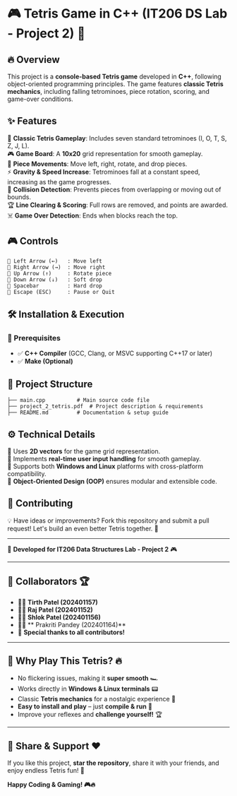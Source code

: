 # 🎮 Tetris Game in C++ (IT206 DS Lab - Project 2) 🚀

## 🔥 Overview

This project is a **console-based Tetris game** developed in **C++**, following object-oriented programming principles. The game features **classic Tetris mechanics**, including falling tetrominoes, piece rotation, scoring, and game-over conditions.

## ✨ Features

🎯 **Classic Tetris Gameplay**: Includes seven standard tetrominoes (I, O, T, S, Z, J, L).  
🎮 **Game Board**: A **10x20** grid representation for smooth gameplay.  
🔄 **Piece Movements**: Move left, right, rotate, and drop pieces.  
⚡ **Gravity & Speed Increase**: Tetrominoes fall at a constant speed, increasing as the game progresses.  
🛑 **Collision Detection**: Prevents pieces from overlapping or moving out of bounds.  
🏆 **Line Clearing & Scoring**: Full rows are removed, and points are awarded.  
☠️ **Game Over Detection**: Ends when blocks reach the top.

## 🎮 Controls

```
🎯 Left Arrow (←)   : Move left
🎯 Right Arrow (→)  : Move right
🎯 Up Arrow (↑)     : Rotate piece
🎯 Down Arrow (↓)   : Soft drop
🎯 Spacebar         : Hard drop
🎯 Escape (ESC)     : Pause or Quit
```

## 🛠️ Installation & Execution

### 📌 Prerequisites

- ✅ **C++ Compiler** (GCC, Clang, or MSVC supporting C++17 or later)
- ✅ **Make (Optional)**

## 📁 Project Structure

```
├── main.cpp          # Main source code file
├── project_2_tetris.pdf  # Project description & requirements
├── README.md         # Documentation & setup guide
```

## ⚙️ Technical Details

🔹 Uses **2D vectors** for the game grid representation.  
🔹 Implements **real-time user input handling** for smooth gameplay.  
🔹 Supports both **Windows and Linux** platforms with cross-platform compatibility.  
🔹 **Object-Oriented Design (OOP)** ensures modular and extensible code.  

## 🤝 Contributing

💡 Have ideas or improvements? Fork this repository and submit a pull request! Let's build an even better Tetris together. 🎉

---
🚀 **Developed for IT206 Data Structures Lab - Project 2** 🎮



---

## 🤝 Collaborators 🏆
- 👨‍💻 **Tirth Patel (202401157)**
- 👨‍💻 **Raj Patel (202401152)**
- 👨‍💻 **Shlok Patel (202401156)**
- 👨‍💻 ** Prakriti Pandey (202401164)**
- 👏 **Special thanks to all contributors!**



---

## 🚀 Why Play This Tetris? 🔥
- No flickering issues, making it **super smooth** 🏎️
- Works directly in **Windows & Linux terminals** 📟
- Classic **Tetris mechanics** for a nostalgic experience 🎵
- **Easy to install and play** – just **compile & run** 🎯
- Improve your reflexes and **challenge yourself!** 🏆

---

## 📢 Share & Support ❤️
If you like this project, **star the repository**, share it with your friends, and enjoy endless Tetris fun! 🎉

**Happy Coding & Gaming! 🎮🔥**
